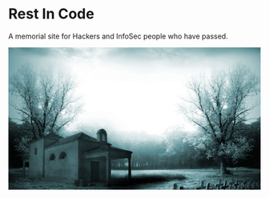 # Rest In Code

A memorial site for Hackers and InfoSec people who have passed.

![](/images/bg.jpg)
